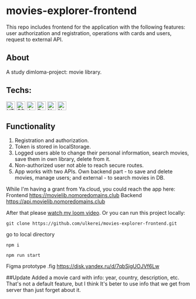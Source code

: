 # movies-explorer-frontend
This repo includes frontend for the application with the following features: user authorization and registration, operations with cards and users, request to external API.

## About
A study dimloma-project: movie library. 

## Techs:
<div>
	<img height="24" src="https://user-images.githubusercontent.com/25181517/192158954-f88b5814-d510-4564-b285-dff7d6400dad.png" alt="HTML" title="HTML" />
	<img height="24" src="https://user-images.githubusercontent.com/25181517/183898674-75a4a1b1-f960-4ea9-abcb-637170a00a75.png" alt="CSS" title="CSS" />
	<img height="24" src="https://user-images.githubusercontent.com/25181517/117447155-6a868a00-af3d-11eb-9cfe-245df15c9f3f.png" alt="JavaScript" title="JavaScript" />
	<img height="24" src="https://user-images.githubusercontent.com/25181517/183897015-94a058a6-b86e-4e42-a37f-bf92061753e5.png" alt="React" title="React" />
	<img height="24" src="https://user-images.githubusercontent.com/25181517/183568594-85e280a7-0d7e-4d1a-9028-c8c2209e073c.png" alt="Node.js" title="Node.js" />
	<img height="24" src="https://user-images.githubusercontent.com/25181517/183345125-9a7cd2e6-6ad6-436f-8490-44c903bef84c.png" alt="Nginx" title="Nginx" />
</div>

## Functionality
1. Registration and authorization.
2. Token is stored in localStorage.
3. Logged users able to change their personal information, search movies, save them in own library, delete from it.
4. Non-authorized user not able to reach secure routes.
5. App works with two APIs. Own backend part - to save and delete movies, manage users; and external - to search movies in DB.
 
While I'm having a grant from Ya.cloud, you could reach the app here:
Frontend https://movielib.nomoredomains.club
Backend https://api.movielib.nomoredomains.club

After that please [watch my loom video](https://www.loom.com/share/6f809d04d7f44028aa5b2e75cd30ed54?t=120).
Or you can run this project locally:
```
git clone https://github.com/ulkerei/movies-explorer-frontend.git
```
go to local directory
```
npm i
```
```
npm run start
```

Figma prototype .fig
https://disk.yandex.ru/d/7qbSjgUOJVf6Lw

##Update
Added a movie card with info: year, country, description, etc. That's not a default feature, but I think It's beter to use info that we get from server than just forget about it.